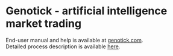 <h1>Genotick - artificial intelligence market trading</h1>
End-user manual and help is available at <a href="http://genotick.com">genotick.com</a>.<br> 
Detailed process description is available <a href="http://genotick.com/static/download/NovelApproachToArtificialIntelligenceTrading.pdf">here</a>.

